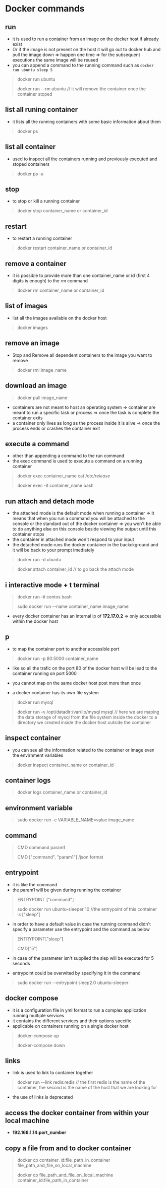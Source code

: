 # Docker commands

## run
- it is used to run a container from an image on the docker host if already exist
- Or if the image is not present on the host it will go out to docker hub and pull the image down => happen one time => for the subsequent executions the same image will be reused 
- you can append a command to the running command such as `docker run ubuntu sleep 5`

> docker run ubuntu 
>
> docker run --rm ubuntu    // it will remove the container once the container stoped 
>

## list all runing container 
- it lists all the running containers with some basic information about them 
> docker ps

## list all container 
- used to inspect all the containers running and previously executed and stoped containers 
> docker ps -a 

## stop
- to stop or kill a running container 
> docker stop container_name or container_id

## restart
- to restart a running container 
> docker restart container_name or container_id

## remove a container 
- it is possible to provide more than one container_name or id (first 4 digits is enough) to the rm command 
> docker rm container_name or container_id 


## list of images 
- list all the images available on the docker host
> docker images 

## remove an image 
- Stop and Remove all dependent containers to the image you want to remove
> docker rmi image_name 

## download an image 
> docker pull image_name 

- containers are not meant to host an operating system => container are meant to run a specific task or process => once the task is complete the container exits
- a container only lives as long as the process inside it is alive => once the process ends or crashes the container exit 

## execute a command 
- other than appending a command to the run command 
- the exec command is used to execute a command on a running container 
> docker exec container_name cat /etc/*release*
>
> docker exec -it container_name bash

## run attach and detach mode 
- the attached mode is the default mode when running a container => it means that when you run a command you will be attached to the console or the standard out of the docker container => you won't be able to do anything else on this console beside viewing the output until this container stops 
- the container in attached mode won't respond to your input
- the detached mode runs the docker container in the backckground and it will be back to your prompt imediately
> docker run -d ubuntu 

> docker attach container_id // to go back the attach mode


## i interactive mode + t terminal
> docker run -it centos bash
>
> sudo docker run --name container_name image_name
>
- every docker container has an internal ip of **172.17.0.2** => only accessible within the docker host 

## p 
- to map the container port to another accessible port 
> docker run -p 80:5000 container_name
- like so all the trafic on the port 80 of the docker host will be lead to the container running on port 5000
- you cannot map on the same docker host post more than once 

- a docker container has its own file system 

> docker run mysql
>
> docker run -v /opt/datadir:/var/lib/mysql mysql  // here we are maping the data storage of mysql from the file system inside the docker to a directory we created inside the docker host outside the container 

## inspect container 
- you can see all the information related to the container or image even the envirnment variables 
> docker inspect container_name or container_id 

## container logs
> docker logs container_name or container_id

## environment variable
> sudo docker run -e VARIABLE_NAME=value image_name

## command
> CMD command param1
>
> CMD ["command", "param1"]  /json format

## entrypoint 
- it is like the command
- the param1 will be given during running the container
> ENTRYPOINT ["command"]
>
> sudo docker run ubuntu-sleeper 10  //the entrypoint of this container is ["sleep"]

- in order to have a default value in case the running command didn't specify a parameter use the entrypoint and the command as below
> ENTRYPOINT["sleep"]
>
> CMD["5"]
>
- in case of the parameter isn't supplied the slep will be executed for 5 seconds 

- entrypoint could be overwited by specifying it in the command 
> sudo docker run --entrypoint sleep2.0 ubuntu-sleeper

## docker compose
- it is a configuration file in yml format to run a complex application running multiple services 
- it contains the different services and their options specific
- applicable on containers running on a single docker host
> docker-compose up 
>
> docker-compose down

## links
- link is used to link to container together 
> docker run --link redis:redis  // the first redis is the name of the container, the second is the name of the host that we are looking for 
>
- the use of links is deprecated


## access the docker container from within your local machine 
- **192.168.1.14:port_number**


## copy a file from and to docker container 
> docker cp container_id:file_path_in_container file_path_and_file_on_local_machine
>
> docker cp file_path_and_file_on_local_machine container_id:file_path_in_container

